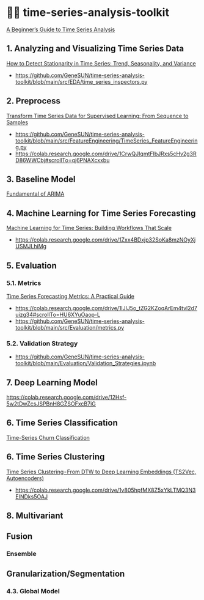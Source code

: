 # 🕵️‍♂️ time-series-analysis-toolkit
[A Beginner’s Guide to Time Series Analysis](https://medium.com/@injure21/a-beginners-guide-to-time-series-analysis-9f68a8078233)

## 1. Analyzing and Visualizing Time Series Data
[How to Detect Stationarity in Time Series: Trend, Seasonality, and Variance](https://medium.com/@injure21/how-to-detect-stationarity-in-time-series-trend-seasonality-and-variance-66c37d71b9a4) <br>
- https://github.com/GeneSUN/time-series-analysis-toolkit/blob/main/src/EDA/time_series_inspectors.py


## 2. Preprocess
[Transform Time Series Data for Supervised Learning: From Sequence to Samples](https://medium.com/@injure21/transform-time-series-data-for-supervised-learning-from-sequence-to-samples-a7b12306b077)<br>
- https://github.com/GeneSUN/time-series-analysis-toolkit/blob/main/src/FeatureEngineering/TimeSeries_FeatureEngineering.py <br>
- https://colab.research.google.com/drive/1CrwQJIqmtFIbJRxs5cHv2g3RD86WWCbj#scrollTo=qj6PNAXcxxbu


## 3. Baseline Model

[Fundamental of ARIMA](https://medium.com/@injure21/arima-for-anomaly-detection-85bfdef5d585)

## 4. Machine Learning for Time Series Forecasting

[Machine Learning for Time Series: Building Workflows That Scale](https://medium.com/@injure21/machine-learning-for-time-series-prediction-c0136bd321a9)
- https://colab.research.google.com/drive/1Zxx4BDxjp32SoKa8mzNOyXjUSMJLhiMg


## 5. Evaluation

### 5.1. Metrics
[Time Series Forecasting Metrics: A Practical Guide](https://medium.com/@injure21/time-series-forecasting-metrics-a-practical-guide-72bba61fc2da)
- https://colab.research.google.com/drive/1lJlJ5o_tZG2KZoqArEm4tvl2d7uizg34#scrollTo=HU6XYuOaop-L
- https://github.com/GeneSUN/time-series-analysis-toolkit/blob/main/src/Evaluation/metrics.py



### 5.2. Validation Strategy
- https://github.com/GeneSUN/time-series-analysis-toolkit/blob/main/Evaluation/Validation_Strategies.ipynb

## 7. Deep Learning Model

https://colab.research.google.com/drive/12Hsf-5w2tDwZcsJSPBnH8GZSOFxcB7iG

## 6. Time Series Classification

[Time-Series Churn Classification](https://medium.com/@injure21/time-series-classification-churn-c33f85a038fd)


## 6. Time Series Clustering
[Time Series Clustering - From DTW to Deep Learning Embeddings (TS2Vec, Autoencoders)](https://medium.com/@injure21/time-series-clustering-from-dtw-to-deep-embeddings-ts2vec-autoencoders-f1c1517d9025)

- https://colab.research.google.com/drive/1v805hpfMX8Z5xYkLTMQ3N3EINDks5OAJ




## 8. Multivariant

## Fusion
### Ensemble

## Granularization/Segmentation

### 4.3. Global Model
